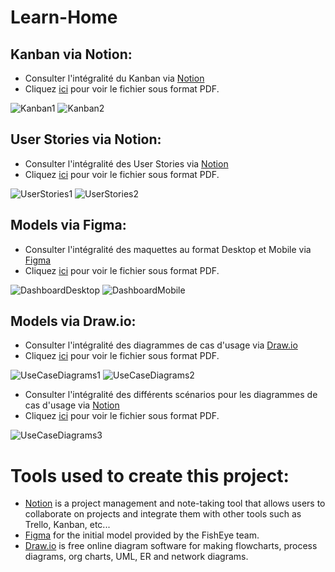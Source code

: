 # Learn-Home

## Kanban via Notion:

- Consulter l'intégralité du Kanban via [Notion](https://torpid-yuzu-9e5.notion.site/45dea53b58be483b887c5305696c30bf?v=53c7771d36174d78923379674a179056)
- Cliquez [ici](https://github.com/FaridBF/Learn-Home/blob/main/Kanban/Kanban_Learn%40Home.pdf) pour voir le fichier sous format PDF.

<img src ="./Kanban/Kanban1.png" title = "Learn-Home" alt = "Kanban1" />
<img src ="./Kanban/Kanban2.png" title = "Learn-Home" alt = "Kanban2" />

## User Stories via Notion:

- Consulter l'intégralité des User Stories via [Notion](https://torpid-yuzu-9e5.notion.site/User-Stories-du-projet-Learn-Home-8491691374e34ae2ae1a3e23503b90ca)
- Cliquez [ici](https://github.com/FaridBF/Learn-Home/blob/main/UserStories/User_Stories_du_projet_Learn-Home.pdf) pour voir le fichier sous format PDF.

<img src ="./UserStories/UserStories1.png" title = "Learn-Home" alt = "UserStories1" />
<img src ="./UserStories/UserStories2.png" title = "Learn-Home" alt = "UserStories2" />

## Models via Figma:

- Consulter l'intégralité des maquettes au format Desktop et Mobile via [Figma](https://www.figma.com/file/QR727Lky6lFQKACPa2fHbq/Maquette-Learn%40Home?type=design&node-id=0-1&mode=design)
- Cliquez [ici](https://github.com/FaridBF/Learn-Home/blob/main/Model/Maquettes.pdf) pour voir le fichier sous format PDF.

<img src ="./Model/DashboardDesktop.png" title = "Learn-Home" alt = "DashboardDesktop" />
<img src ="./Model/DashboardMobile.png" title = "Learn-Home" alt = "DashboardMobile" />

## Models via Draw.io:

- Consulter l'intégralité des diagrammes de cas d'usage via [Draw.io](https://drive.google.com/file/d/1tkujCWGHLYBr8pHxPEkAPavHb7_HhiQm/view)
- Cliquez [ici](https://github.com/FaridBF/Learn-Home/blob/main/UseCaseDiagrams/Diagramme-cas-d-usage.drawio.pdf) pour voir le fichier sous format PDF.

<img src ="./UseCaseDiagrams/UseCaseDiagrams1.png" title = "Learn-Home" alt = "UseCaseDiagrams1" />
<img src ="./UseCaseDiagrams/UseCaseDiagrams2.png" title = "Learn-Home" alt = "UseCaseDiagrams2" />

- Consulter l'intégralité des différents scénarios pour les diagrammes de cas d'usage via [Notion](https://torpid-yuzu-9e5.notion.site/Diagrammes-de-cas-d-usage-714723086777437db61153ccff821f89)
- Cliquez [ici](https://github.com/FaridBF/Learn-Home/blob/main/UseCaseDiagrams/Descriptifs_diagrammes_de_cas_d_usage.pdf) pour voir le fichier sous format PDF.

<img src ="./UseCaseDiagrams/UseCaseDiagrams3.png" title = "Learn-Home" alt = "UseCaseDiagrams3" />

# Tools used to create this project:

- [Notion](https://www.notion.so/) is a project management and note-taking tool that allows users to collaborate on projects and integrate them with other tools such as Trello, Kanban, etc...
- [Figma](https://www.figma.com/fr/) for the initial model provided by the FishEye team.
- [Draw.io](https://app.diagrams.net/) is free online diagram software for making flowcharts, process diagrams, org charts, UML, ER and network diagrams.

